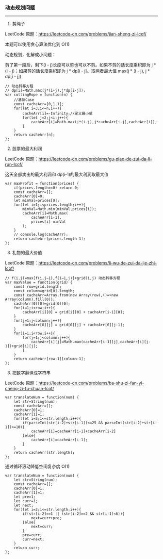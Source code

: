 ### 动态规划问题

---

1. 剪绳子

LeetCode 原题：https://leetcode-cn.com/problems/jian-sheng-zi-lcof/

本题可以使用贪心算法优化到 O(1)

动态规划，化解成小问题：

剪了第一段后，剩下(i - j)长度可以剪也可以不剪。如果不剪的话长度乘积即为 j \* (i - j)；如果剪的话长度乘积即为 j \* dp[i - j]。取两者最大值 max(j \* (i - j), j \* dp[i - j])

```
// 动态转移方程
// dp[i]=Math.max(j*(i-j),j*dp[i-j]);
var cuttingRope = function(n) {
    //基础Case
    const cacheArr=[0,1,1];
    for(let i=3;i<=n;i++){
        cacheArr[i]=-Infinity;//定义最小值
        for(let j=2;j<i;j++){
            cacheArr[i]=Math.max(j*(i-j),j*cacheArr[i-j],cacheArr[i]);
        }
    }
    return cacheArr[n];
};
```

2. 股票的最大利润

LeetCode 原题：https://leetcode-cn.com/problems/gu-piao-de-zui-da-li-run-lcof/

这天全部卖出的最大利润和 dp(i-1)的最大利润取最大值

```
var maxProfit = function(prices) {
    if(prices.length==0) return 0;
    const cacheArr=[];
    cacheArr[0]=0;
    let minVal=prices[0];
    for(let i=1;i<prices.length;i++){
        minVal=Math.min(minVal,prices[i]);
        cacheArr[i]=Math.max(
            cacheArr[i-1],
            prices[i]-minVal
        );
    }
    // console.log(cacheArr);
    return cacheArr[prices.length-1];
};
```

3. 礼物的最大价值

LeetCode 原题：https://leetcode-cn.com/problems/li-wu-de-zui-da-jie-zhi-lcof/

```
// f(i,j)=max[f(i,j−1),f(i−1,j)]+grid(i,j) 动态转移方程
var maxValue = function(grid) {
    const row=grid.length;
    const column=grid[0].length;
    const cacheArr=Array.from(new Array(row),()=>new Array(column).fill(0));
    cacheArr[0][0]=grid[0][0];
    for(i=1;i<row;i++){
        cacheArr[i][0] = grid[i][0] + cacheArr[i-1][0];
    }
    for(j=1;j<column;j++){
        cacheArr[0][j] = grid[0][j] + cacheArr[0][j-1];
    }
    for(i=1;i<row;i++){
        for(j=1;j<column;j++){
            cacheArr[i][j]=Math.max(cacheArr[i-1][j],cacheArr[i][j-1])+grid[i][j];
        }
    }
    return cacheArr[row-1][column-1];
};
```

3. 把数字翻译成字符串

LeetCode 原题：https://leetcode-cn.com/problems/ba-shu-zi-fan-yi-cheng-zi-fu-chuan-lcof/

```
var translateNum = function(num) {
    let str=String(num);
    const cacheArr=[];
    cacheArr[0]=1;
    cacheArr[1]=1;
    for(let i=2;i<=str.length;i++){
        if(parseInt(str[i-2]+str[i-1])<=25 && parseInt(str[i-2]+str[i-1])>=10){
            cacheArr[i]=cacheArr[i-1]+cacheArr[i-2]
        }else{
            cacheArr[i]=cacheArr[i-1];
        }
    }
    return cacheArr[str.length];
};
```

通过循环滚动降低空间复杂度 O(1)

```
var translateNum = function(num) {
    let str=String(num);
    const cacheArr=[];
    cacheArr[0]=1;
    cacheArr[1]=1;
    let pre=1;
    let curr=1;
    let next;
    for(let i=2;i<=str.length;i++){
        if(str[i-2]==1 || (str[i-2]==2 && str[i-1]<6)){
            next=curr+pre;
        }else{
            next=curr;
        }
        pre=curr;
        curr=next;
    }
    return curr;
};
```
